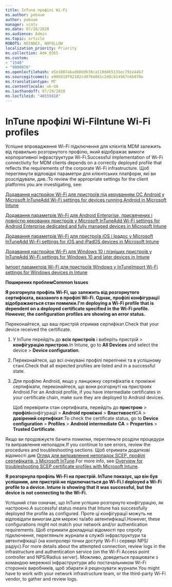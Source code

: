 ```yaml
---
title: InTune профілі Wi-Fi
ms.author: pebaum
author: pebaum
manager: scotv
ms.date: 07/28/2020
ms.audience: Admin
ms.topic: article
ROBOTS: NOINDEX, NOFOLLOW
localization_priority: Priority
ms.collection: Adm_O365
ms.custom:
- "1548"
- "9000076"
ms.openlocfilehash: e5e1007abadb8ddb30ca110d465131ec791e44b7
ms.sourcegitcommit: e90b918f02102cd9764881c2d8c914567c6b070e
ms.translationtype: MT
ms.contentlocale: uk-UA
ms.lasthandoff: 07/29/2020
ms.locfileid: "46555818"
---
```

# <a name="intune-wi-fi-profiles"></a><span data-ttu-id="e6f84-102">InTune профілі Wi-Fi</span><span class="sxs-lookup"><span data-stu-id="e6f84-102">Intune Wi-Fi profiles</span></span>

<span data-ttu-id="e6f84-103">Успішне впровадження Wi-Fi підключення для клієнтів MDM залежить від правильно розгорнутого профілю, який відображає вимоги корпоративної інфраструктури Wi-Fi.</span><span class="sxs-lookup"><span data-stu-id="e6f84-103">Successful implementation of Wi-Fi connectivity for MDM clients depends on a correctly deployed profile that reflects the requirements of the corporate Wi-Fi infrastructure.</span></span> <span data-ttu-id="e6f84-104">Щоб переглянути відповідні параметри для клієнтських платформ, які ви розслідували, див.:</span><span class="sxs-lookup"><span data-stu-id="e6f84-104">To review the appropriate settings for the client platforms you are investigating, see:</span></span> 

[<span data-ttu-id="e6f84-105">Додавання настройок Wi-Fi для пристроїв під керуванням ОС Android у Microsoft InTune</span><span class="sxs-lookup"><span data-stu-id="e6f84-105">Add Wi-Fi settings for devices running Android in Microsoft Intune</span></span>](https://docs.microsoft.com/intune/wi-fi-settings-android)

[<span data-ttu-id="e6f84-106">Додавання параметрів Wi-Fi для Android Enterprise, присвячених і повністю керованих пристроїв у Microsoft InTune</span><span class="sxs-lookup"><span data-stu-id="e6f84-106">Add Wi-Fi settings for Android Enterprise dedicated and fully managed devices in Microsoft Intune</span></span>](https://docs.microsoft.com/intune/wi-fi-settings-android-enterprise)

[<span data-ttu-id="e6f84-107">Додавання параметрів Wi-Fi для пристроїв iOS і Ipадос у Microsoft InTune</span><span class="sxs-lookup"><span data-stu-id="e6f84-107">Add Wi-Fi settings for iOS and iPadOS devices in Microsoft Intune</span></span>](https://docs.microsoft.com/intune/wi-fi-settings-ios)

[<span data-ttu-id="e6f84-108">Додавання настройок Wi-Fi для Windows 10 і пізніших пристроїв у InTune</span><span class="sxs-lookup"><span data-stu-id="e6f84-108">Add Wi-Fi settings for Windows 10 and later devices in Intune</span></span>](https://docs.microsoft.com/intune/wi-fi-settings-windows)

[<span data-ttu-id="e6f84-109">Імпорт параметрів Wi-Fi для пристроїв Windows у InTune</span><span class="sxs-lookup"><span data-stu-id="e6f84-109">Import Wi-Fi settings for Windows devices in Intune</span></span>](https://docs.microsoft.com/intune/wi-fi-settings-import-windows-8-1)

<span data-ttu-id="e6f84-110">**Поширених проблем**</span><span class="sxs-lookup"><span data-stu-id="e6f84-110">**Common Issues**</span></span>

<span data-ttu-id="e6f84-111">**Я розгорнула профіль Wi-Fi, що залежить від розгорнутого сертифіката, вказаного в профілі Wi-Fi. Однак, профілі конфігурації відображаються стан помилки.**</span><span class="sxs-lookup"><span data-stu-id="e6f84-111">**I'm deploying a Wi-Fi profile that is dependent on a deployed certificate specified in the Wi-Fi profile. However, the configuration profiles are showing an error status.**</span></span>

<span data-ttu-id="e6f84-112">Переконайтеся, що ваш пристрій отримав сертифікат.</span><span class="sxs-lookup"><span data-stu-id="e6f84-112">Check that your device received the certificate.</span></span>

1. <span data-ttu-id="e6f84-113">У InTune перейдіть до **всіх пристроїв** і виберіть пристрій > **конфігурацію пристрою**.</span><span class="sxs-lookup"><span data-stu-id="e6f84-113">In Intune, go to **All Devices** and select the device > **Device configuration**.</span></span>

2. <span data-ttu-id="e6f84-114">Переконайтеся, що всі очікувані профілі перелічені та в успішному стані.</span><span class="sxs-lookup"><span data-stu-id="e6f84-114">Check that all expected profiles are listed and in a successful state.</span></span>

3. <span data-ttu-id="e6f84-115">Для профілю Android, якщо у ланцюжку сертифікатів є проміжні сертифікати, переконайтеся, що вони розгорнуті на пристроях Android.</span><span class="sxs-lookup"><span data-stu-id="e6f84-115">For an Android profile, if you have intermediate certificates in your certificate chain, make sure they are deployed to Android devices.</span></span>

    <span data-ttu-id="e6f84-116">Щоб перевірити стан сертифіката, перейдіть до **пристрою**  >  **профілі**конфігурації  >  **Android проміжні**  >  **Властивості**CA  >  **довірений сертифікат**.</span><span class="sxs-lookup"><span data-stu-id="e6f84-116">To check the certificate status, go to **Device configuration** > **Profiles** > **Android intermediate CA** > **Properties** > **Trusted Certificate**.</span></span>

<span data-ttu-id="e6f84-117">Якщо ви продовжуєте бачити помилки, перегляньте розділи процедури та виправлення неполадок.</span><span class="sxs-lookup"><span data-stu-id="e6f84-117">If you continue to see errors, review the procedures and troubleshooting sections.</span></span> <span data-ttu-id="e6f84-118">Щоб отримати додаткові відомості див [Огляд для виправлення неполадок SCEP, профілі сертифікатів, з Microsoft InTune](https://support.microsoft.com/help/4457481/troubleshooting-scep-certificate-profile-deployment-in-intune).</span><span class="sxs-lookup"><span data-stu-id="e6f84-118">For more info, see [Overview for troubleshooting SCEP certificate profiles with Microsoft Intune](https://support.microsoft.com/help/4457481/troubleshooting-scep-certificate-profile-deployment-in-intune).</span></span>

<span data-ttu-id="e6f84-119">**Я розгорнула профіль Wi-Fi на пристрій. InTune показує, що він був успішним, але пристрій не підключається до Wi-Fi.**</span><span class="sxs-lookup"><span data-stu-id="e6f84-119">**I deployed a Wi-Fi profile to a device. Intune is showing that it was successful, but the device is not connecting to the Wi-Fi.**</span></span>

<span data-ttu-id="e6f84-120">Успішний стан означає, що InTune успішно розгорнуто конфігурацію, як настроєно.</span><span class="sxs-lookup"><span data-stu-id="e6f84-120">A successful status means that Intune has successfully deployed the profile as configured.</span></span> <span data-ttu-id="e6f84-121">Проте ці конфігурації можуть не відповідати вимогам для мережі та/або автентифікації.</span><span class="sxs-lookup"><span data-stu-id="e6f84-121">However, these configurations might not match your network and/or authentication requirements.</span></span> <span data-ttu-id="e6f84-122">Щоб отримати докладніші відомості про спробу підключення, перегляньте журнали в службі інфраструктури та автентифікації (на контролері точки доступу Wi-Fi і сервері NPS/радіус).</span><span class="sxs-lookup"><span data-stu-id="e6f84-122">For more details about the attempted connection, review logs in the infrastructure and authentication service (on the Wi-Fi Access point controller and NPS/Radius server).</span></span> <span data-ttu-id="e6f84-123">Можливо, доведеться працювати з командою мережної інфраструктури або постачальником Wi-Fi сторонніх виробників, щоб збирати й рецензувати журнали.</span><span class="sxs-lookup"><span data-stu-id="e6f84-123">You might have to work with your network infrastructure team, or the third-party Wi-Fi vendor, to gather and review logs.</span></span>